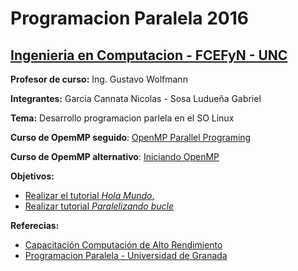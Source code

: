 # Programacion Paralela 2016

## [Ingenieria en Computacion - FCEFyN - UNC](http://computacion.efn.uncor.edu)

  **Profesor de curso:** Ing. Gustavo Wolfmann
  
  **Integrantes:** Garcia Cannata Nicolas - Sosa Ludueña Gabriel
  
  **Tema:** Desarrollo programacion parlela en el SO Linux
  
  **Curso de OpemMP seguido**: [OpenMP Parallel Programing](https://computing.llnl.gov/tutorials/openMP/)
  
  **Curso de OpemMP alternativo**: [Iniciando OpenMP](http://lsi.ugr.es/jmantas/pdp/tutoriales/tutorial_omp.php )
  
  **Objetivos:**
  
* [Realizar el tutorial *Hola Mundo*.](http://lsi.ugr.es/jmantas/pdp/tutoriales/tutorial_omp.php?tuto=01_omp_holamundo) 
* [Realizar tutorial *Paralelizando bucle*](http://lsi.ugr.es/jmantas/pdp/tutoriales/tutorial_omp.php?tuto=02_omp_forparalelo)




**Referecias:** 
* [Capacitación Computación de Alto Rendimiento](https://computing.llnl.gov/?set=training&page=index)
* [Programacion Paralela - Universidad de Granada](http://lsi.ugr.es/jmantas/pdp/tutoriales/tutorial_omp.php)

